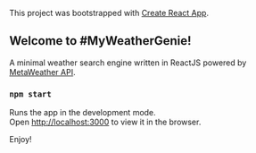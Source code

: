This project was bootstrapped with [Create React App](https://github.com/facebook/create-react-app).

## Welcome to #MyWeatherGenie!

A minimal weather search engine written in ReactJS powered by [MetaWeather API](https://www.metaweather.com/).

### `npm start`

Runs the app in the development mode.<br>
Open [http://localhost:3000](http://localhost:3000) to view it in the browser.

Enjoy!
